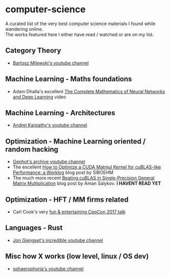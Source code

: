 # computer-science
A curated list of the very best computer science materials I found while wandering online.  
The works featured here I either have read / watched or are on my list.

## Category Theory
- [Bartosz Milewski's youtube channel](https://www.youtube.com/@DrBartosz/videos)

## Machine Learning - Maths foundations
- Adam Dhalla's excellent [The Complete Mathematics of Neural Networks and Deep Learning](https://www.youtube.com/watch?v=Ixl3nykKG9M) video

## Machine Learning - Architectures
- [Andrej Karpathy's youtube channel](https://www.youtube.com/@AndrejKarpathy)

## Optimization - Machine Learning oriented / random hacking
- [Geohot's archive youtube channel](https://www.youtube.com/@geohotarchive)
- The excellent [How to Optimize a CUDA Matmul Kernel for cuBLAS-like Performance: a Worklog](https://siboehm.com/articles/22/CUDA-MMM) blog post by SIBOEHM
- The much more recent [Beating cuBLAS in Single-Precision General Matrix Multiplication](https://salykova.github.io/sgemm-gpu) blog post by Aman Salykov. **I HAVENT READ YET**

## Optimization - HFT / MM firms related
- Carl Cook's very [fun & entertaining CppCon 2017 talk](https://www.youtube.com/watch?v=NH1Tta7purM)

## Languages - Rust
- [Jon Gjengset's incredible youtube channel](https://www.youtube.com/@jonhoo)

## Misc how X works (low level, linux / OS dev)
- [sphaerophoria's youtube channel](https://www.youtube.com/@sphaerophoria)
